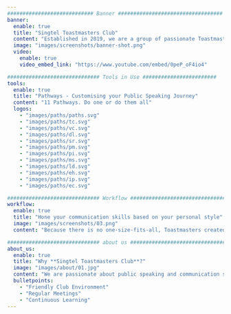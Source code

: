 ```yaml
---
############################ Banner ##################################
banner:
  enable: true
  title: "Singtel Toastmasters Club"
  content: "Established in 2019, we are a group of passionate Toastmasters who want to be better communicators and leaders"
  image: "images/screenshots/banner-shot.png"
  video:
    enable: true
    video_embed_link: "https://www.youtube.com/embed/0peP_oF4io4"

############################## Tools in Use ########################
tools:
  enable: true
  title: "Pathways - Customising your Public Speaking Journey"
  content: "11 Pathways. Do one or do them all"
  logos:
    - "images/paths/paths.svg"
    - "images/paths/tc.svg"
    - "images/paths/vc.svg"
    - "images/paths/dl.svg"
    - "images/paths/sr.svg"
    - "images/paths/pm.svg"
    - "images/paths/pi.svg"
    - "images/paths/ms.svg"
    - "images/paths/ld.svg"
    - "images/paths/eh.svg"
    - "images/paths/ip.svg"
    - "images/paths/ec.svg"

############################## Workflow ################################
workflow:
  enable: true
  title: "Hone your communication skills based on your personal style"
  image: "images/screenshots/03.png"
  content: "Because there is no one-size-fits-all, Toastmasters created Pathways program to hone specific skills based on your interest and passion"

############################## about us ################################
about_us:
  enable: true
  title: "Why **Singtel Toastmasters Club**?"
  image: "images/about/01.jpg"
  content: "We are passionate about public speaking and communication skills"
  bulletpoints:
    - "Friendly Club Environment"
    - "Regular Meetings"
    - "Continuous Learning"
---
```

